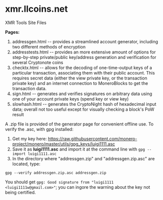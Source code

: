 # xmr.llcoins.net
XMR Tools Site Files

**Pages:**

1. addressgen.html -- provides a streamlined account generator, including two different methods of encryption
2. addresstests.html -- provides an more extensive amount of options for step-by-step private/public key/address generation and verification for several Cryptonote coins
3. checktx.html -- allows for the decoding of one-time-output keys of a particular transaction, associating them with their public account. This requires secret data (either the view private key, or the transaction private key) and an internet connection to MoneroBlocks to get the transaction data.
4. sign.html -- generates and verifies signatures on arbitrary data using one of your account private keys (spend key or view key)
5. slowhash.html -- generates the CryptoNight hash of hexadecimal input data; overall not too useful except for visually checking a block's PoW result

A .zip file is provided of the generator page for convenient offline use. To verify the .asc, with gpg installed:

1. Get my key here: https://raw.githubusercontent.com/monero-project/monero/master/utils/gpg_keys/luigi1111.asc
2. Save it as **luigi1111.asc** and import it at the command line with `gpg --import luigi1111.asc`
3. In the directory where "addressgen.zip" and "addressgen.zip.asc" are located, type:

`gpg --verify addressgen.zip.asc addressgen.zip`

You should get `gpg: Good signature from "luigi1111 <luigi1111w@gmail.com>"`; you can ingore the warning about the key not being certified.
